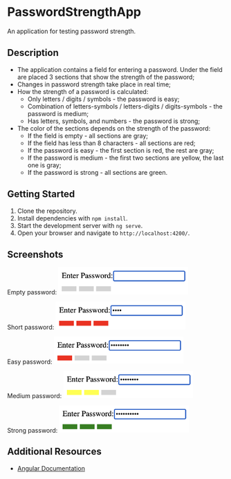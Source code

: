 # PasswordStrengthApp

An application for testing password strength.

## Description

- The application contains a field for entering a password. Under the field are placed 3 sections that show the strength of the password;
- Changes in password strength take place in real time;
- How the strength of a password is calculated:
  - Only letters / digits / symbols - the password is easy;
  - Combination of letters-symbols / letters-digits / digits-symbols - the password is medium;
  - Has letters, symbols, and numbers - the password is strong;
- The color of the sections depends on the strength of the password:
  - If the field is empty - all sections are gray;
  - If the field has less than 8 characters - all sections are red;
  - If the password is easy - the first section is red, the rest are gray;
  - If the password is medium - the first two sections are yellow, the last one is gray;
  - If the password is strong - all sections are green.

## Getting Started

1. Clone the repository.
2. Install dependencies with `npm install`.
3. Start the development server with `ng serve`.
4. Open your browser and navigate to `http://localhost:4200/`.

## Screenshots

Empty password:
<img src="/src/assets/screen_empty.png" alt="screenshot of empty password" width="300"/>

Short password:
<img src="/src/assets/screen_short.png" alt="screenshot of short password" width="300"/>

Easy password:
<img src="/src/assets/screen_easy.png" alt="screenshot of easy password" width="300"/>

Medium password:
<img src="/src/assets/screen_medium.png" alt="screenshot of medium password" width="300"/>

Strong password:
<img src="/src/assets/screen_strong.png" alt="screenshot of strong password" width="300"/>

## Additional Resources

- [Angular Documentation](https://angular.io/docs)
